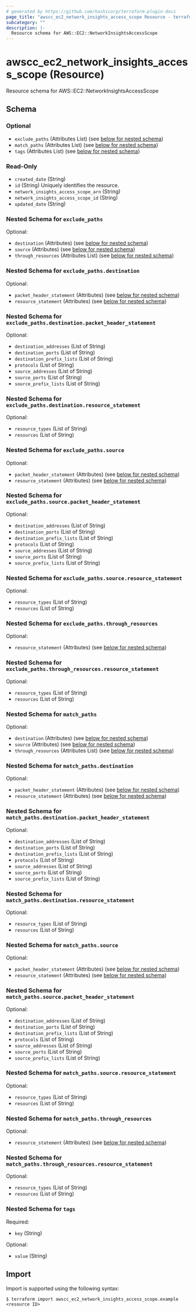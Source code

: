 ```yaml
---
# generated by https://github.com/hashicorp/terraform-plugin-docs
page_title: "awscc_ec2_network_insights_access_scope Resource - terraform-provider-awscc"
subcategory: ""
description: |-
  Resource schema for AWS::EC2::NetworkInsightsAccessScope
---
```


# awscc_ec2_network_insights_access_scope (Resource)

Resource schema for AWS::EC2::NetworkInsightsAccessScope



<!-- schema generated by tfplugindocs -->
## Schema

### Optional

- `exclude_paths` (Attributes List) (see [below for nested schema](#nestedatt--exclude_paths))
- `match_paths` (Attributes List) (see [below for nested schema](#nestedatt--match_paths))
- `tags` (Attributes List) (see [below for nested schema](#nestedatt--tags))

### Read-Only

- `created_date` (String)
- `id` (String) Uniquely identifies the resource.
- `network_insights_access_scope_arn` (String)
- `network_insights_access_scope_id` (String)
- `updated_date` (String)

<a id="nestedatt--exclude_paths"></a>
### Nested Schema for `exclude_paths`

Optional:

- `destination` (Attributes) (see [below for nested schema](#nestedatt--exclude_paths--destination))
- `source` (Attributes) (see [below for nested schema](#nestedatt--exclude_paths--source))
- `through_resources` (Attributes List) (see [below for nested schema](#nestedatt--exclude_paths--through_resources))

<a id="nestedatt--exclude_paths--destination"></a>
### Nested Schema for `exclude_paths.destination`

Optional:

- `packet_header_statement` (Attributes) (see [below for nested schema](#nestedatt--exclude_paths--destination--packet_header_statement))
- `resource_statement` (Attributes) (see [below for nested schema](#nestedatt--exclude_paths--destination--resource_statement))

<a id="nestedatt--exclude_paths--destination--packet_header_statement"></a>
### Nested Schema for `exclude_paths.destination.packet_header_statement`

Optional:

- `destination_addresses` (List of String)
- `destination_ports` (List of String)
- `destination_prefix_lists` (List of String)
- `protocols` (List of String)
- `source_addresses` (List of String)
- `source_ports` (List of String)
- `source_prefix_lists` (List of String)


<a id="nestedatt--exclude_paths--destination--resource_statement"></a>
### Nested Schema for `exclude_paths.destination.resource_statement`

Optional:

- `resource_types` (List of String)
- `resources` (List of String)



<a id="nestedatt--exclude_paths--source"></a>
### Nested Schema for `exclude_paths.source`

Optional:

- `packet_header_statement` (Attributes) (see [below for nested schema](#nestedatt--exclude_paths--source--packet_header_statement))
- `resource_statement` (Attributes) (see [below for nested schema](#nestedatt--exclude_paths--source--resource_statement))

<a id="nestedatt--exclude_paths--source--packet_header_statement"></a>
### Nested Schema for `exclude_paths.source.packet_header_statement`

Optional:

- `destination_addresses` (List of String)
- `destination_ports` (List of String)
- `destination_prefix_lists` (List of String)
- `protocols` (List of String)
- `source_addresses` (List of String)
- `source_ports` (List of String)
- `source_prefix_lists` (List of String)


<a id="nestedatt--exclude_paths--source--resource_statement"></a>
### Nested Schema for `exclude_paths.source.resource_statement`

Optional:

- `resource_types` (List of String)
- `resources` (List of String)



<a id="nestedatt--exclude_paths--through_resources"></a>
### Nested Schema for `exclude_paths.through_resources`

Optional:

- `resource_statement` (Attributes) (see [below for nested schema](#nestedatt--exclude_paths--through_resources--resource_statement))

<a id="nestedatt--exclude_paths--through_resources--resource_statement"></a>
### Nested Schema for `exclude_paths.through_resources.resource_statement`

Optional:

- `resource_types` (List of String)
- `resources` (List of String)




<a id="nestedatt--match_paths"></a>
### Nested Schema for `match_paths`

Optional:

- `destination` (Attributes) (see [below for nested schema](#nestedatt--match_paths--destination))
- `source` (Attributes) (see [below for nested schema](#nestedatt--match_paths--source))
- `through_resources` (Attributes List) (see [below for nested schema](#nestedatt--match_paths--through_resources))

<a id="nestedatt--match_paths--destination"></a>
### Nested Schema for `match_paths.destination`

Optional:

- `packet_header_statement` (Attributes) (see [below for nested schema](#nestedatt--match_paths--destination--packet_header_statement))
- `resource_statement` (Attributes) (see [below for nested schema](#nestedatt--match_paths--destination--resource_statement))

<a id="nestedatt--match_paths--destination--packet_header_statement"></a>
### Nested Schema for `match_paths.destination.packet_header_statement`

Optional:

- `destination_addresses` (List of String)
- `destination_ports` (List of String)
- `destination_prefix_lists` (List of String)
- `protocols` (List of String)
- `source_addresses` (List of String)
- `source_ports` (List of String)
- `source_prefix_lists` (List of String)


<a id="nestedatt--match_paths--destination--resource_statement"></a>
### Nested Schema for `match_paths.destination.resource_statement`

Optional:

- `resource_types` (List of String)
- `resources` (List of String)



<a id="nestedatt--match_paths--source"></a>
### Nested Schema for `match_paths.source`

Optional:

- `packet_header_statement` (Attributes) (see [below for nested schema](#nestedatt--match_paths--source--packet_header_statement))
- `resource_statement` (Attributes) (see [below for nested schema](#nestedatt--match_paths--source--resource_statement))

<a id="nestedatt--match_paths--source--packet_header_statement"></a>
### Nested Schema for `match_paths.source.packet_header_statement`

Optional:

- `destination_addresses` (List of String)
- `destination_ports` (List of String)
- `destination_prefix_lists` (List of String)
- `protocols` (List of String)
- `source_addresses` (List of String)
- `source_ports` (List of String)
- `source_prefix_lists` (List of String)


<a id="nestedatt--match_paths--source--resource_statement"></a>
### Nested Schema for `match_paths.source.resource_statement`

Optional:

- `resource_types` (List of String)
- `resources` (List of String)



<a id="nestedatt--match_paths--through_resources"></a>
### Nested Schema for `match_paths.through_resources`

Optional:

- `resource_statement` (Attributes) (see [below for nested schema](#nestedatt--match_paths--through_resources--resource_statement))

<a id="nestedatt--match_paths--through_resources--resource_statement"></a>
### Nested Schema for `match_paths.through_resources.resource_statement`

Optional:

- `resource_types` (List of String)
- `resources` (List of String)




<a id="nestedatt--tags"></a>
### Nested Schema for `tags`

Required:

- `key` (String)

Optional:

- `value` (String)

## Import

Import is supported using the following syntax:

```shell
$ terraform import awscc_ec2_network_insights_access_scope.example <resource ID>
```
